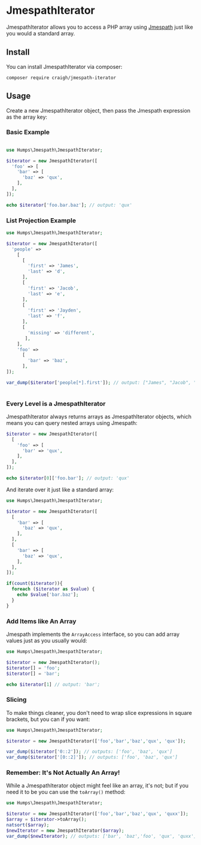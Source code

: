 # JmespathIterator

JmespathIterator allows you to access a PHP array using [Jmespath](https://jmespath.org/) just like you would a standard array.

## Install

You can install JmespathIterator via composer:

`composer require craigh/jmespath-iterator`

## Usage

Create a new JmespathIterator object, then pass the Jmespath expression as the array key:

### Basic Example

```php

use Humps\Jmespath\JmespathIterator;

$iterator = new JmespathIterator([
  'foo' => [
    'bar' => [
      'baz' => 'qux',
    ],
  ],
]);

echo $iterator['foo.bar.baz']; // output: 'qux'
```

### List Projection Example

```php
use Humps\Jmespath\JmespathIterator;

$iterator = new JmespathIterator([
  'people' =>
    [
      [
        'first' => 'James',
        'last' => 'd',
      ],
      [
        'first' => 'Jacob',
        'last' => 'e',
      ],
      [
        'first' => 'Jayden',
        'last' => 'f',
      ],
      [
        'missing' => 'different',
       ],
    ],
    'foo' =>
      [
        'bar' => 'baz',
      ],
]);

var_dump($iterator['people[*].first']); // output: ["James", "Jacob", "Jayden"]
        
```

### Every Level is a JmespathIterator

JmespathIterator always returns arrays as JmespathIterator objects, which means you can query nested arrays using Jmespath:


```php
$iterator = new JmespathIterator([
  [
    'foo' => [
      'bar' => 'qux',
    ],
  ],
]);

echo $iterator[0]['foo.bar']; // output: 'qux'
```

And iterate over it just like a standard array:

```php
use Humps\Jmespath\JmespathIterator;

$iterator = new JmespathIterator([
  [
    'bar' => [
      'baz' => 'qux',
    ],
  ],
  [
    'bar' => [
      'baz' => 'qux',
    ],
  ],
]);

if(count($iterator)){
  foreach ($iterator as $value) {
    echo $value['bar.baz'];
  }
}
```

### Add Items like An Array

Jmespath implements the `ArrayAccess` interface, so you can add array values just as you usually would:

```php
use Humps\Jmespath\JmespathIterator;

$iterator = new JmespathIterator();
$iterator[] = 'foo';
$iterator[] = 'bar';

echo $iterator[1] // output: 'bar';
```

### Slicing

To make things cleaner, you don't need to wrap slice expressions in square brackets, but you can if you want:

```php
use Humps\Jmespath\JmespathIterator;

$iterator = new JmespathIterator(['foo','bar','baz','qux', 'qux']);

var_dump($iterator['0::2']); // outputs: ['foo', 'baz', 'qux']
var_dump($iterator['[0::2]']); // outputs: ['foo', 'baz', 'qux']
```

### Remember: It's Not Actually An Array!


While a JmespathIterator object might feel like an array, it's not; but if you need it to be you can use the `toArray()` method:

```php
use Humps\Jmespath\JmespathIterator;

$iterator = new JmespathIterator(['foo','bar','baz','qux', 'quxx']);
$array = $iterator->toArray();
natsort($array);
$newIterator = new JmespathIterator($array); 
var_dump($newIterator); // outputs: ['bar', 'baz','foo', 'qux', 'quxx']
```






